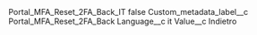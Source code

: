 <?xml version="1.0" encoding="UTF-8"?>
<CustomMetadata xmlns="http://soap.sforce.com/2006/04/metadata" xmlns:xsi="http://www.w3.org/2001/XMLSchema-instance" xmlns:xsd="http://www.w3.org/2001/XMLSchema">
    <label>Portal_MFA_Reset_2FA_Back_IT</label>
    <protected>false</protected>
    <values>
        <field>Custom_metadata_label__c</field>
        <value xsi:type="xsd:string">Portal_MFA_Reset_2FA_Back</value>
    </values>
    <values>
        <field>Language__c</field>
        <value xsi:type="xsd:string">it</value>
    </values>
    <values>
        <field>Value__c</field>
        <value xsi:type="xsd:string">Indietro</value>
    </values>
</CustomMetadata>

